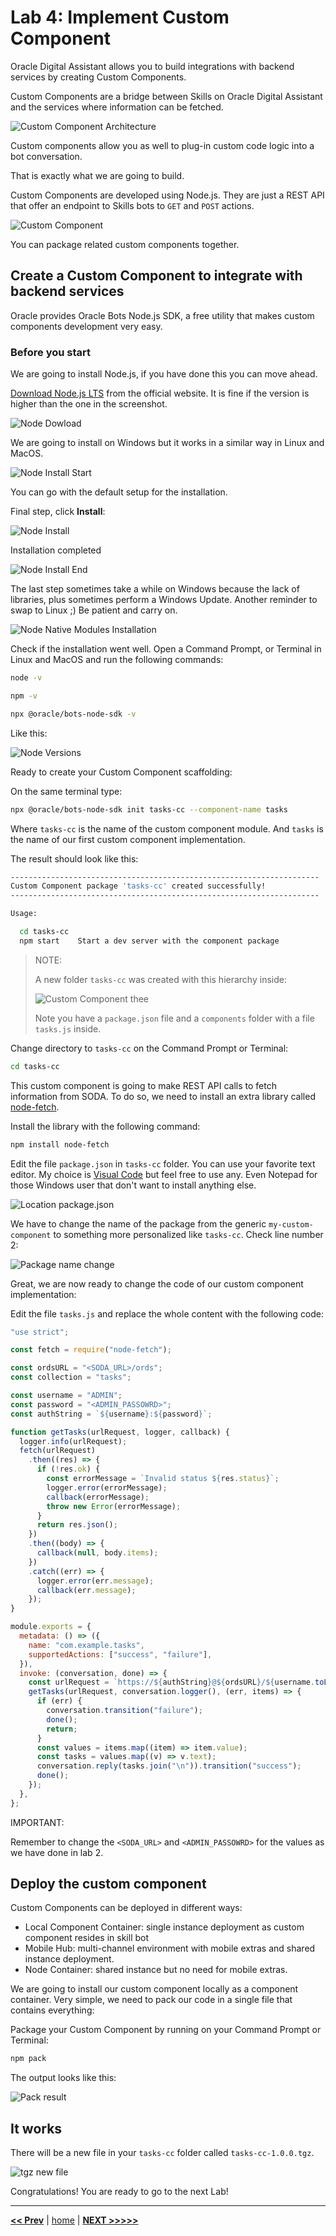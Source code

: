 # Lab 4: Implement Custom Component

Oracle Digital Assistant allows you to build integrations with backend services by creating Custom Components.

Custom Components are a bridge between Skills on Oracle Digital Assistant and the services where information can be fetched.

![Custom Component Architecture](../images/oda_cc_architecture.png)

Custom components allow you as well to plug-in custom code logic into a bot conversation.

That is exactly what we are going to build.

Custom Components are developed using Node.js. They are just a REST API that offer an endpoint to Skills bots to `GET` and `POST` actions.

![Custom Component](../images/oda_cc.png)

You can package related custom components together.

## Create a Custom Component to integrate with backend services

Oracle provides Oracle Bots Node.js SDK, a free utility that makes custom components development very easy.

### Before you start

We are going to install Node.js, if you have done this you can move ahead.

[Download Node.js LTS](https://nodejs.org/en/) from the official website. It is fine if the version is higher than the one in the screenshot.

![Node Dowload](../images/node_download.png)

We are going to install on Windows but it works in a similar way in Linux and MacOS.

![Node Install Start](../images/node_install_start.png)

You can go with the default setup for the installation.

Final step, click **Install**:

![Node Install](../images/node_install.png)

Installation completed

![Node Install End](../images/node_install_end.png)

The last step sometimes take a while on Windows because the lack of libraries, plus sometimes perform a Windows Update. Another reminder to swap to Linux ;) Be patient and carry on.

![Node Native Modules Installation](../images/node_native_module.png)

Check if the installation went well. Open a Command Prompt, or Terminal in Linux and MacOS and run the following commands:

```bash
node -v
```

```bash
npm -v
```

```bash
npx @oracle/bots-node-sdk -v
```

Like this:

![Node Versions](../images/node_versions.png)

Ready to create your Custom Component scaffolding:

On the same terminal type:

```bash
npx @oracle/bots-node-sdk init tasks-cc --component-name tasks
```

Where `tasks-cc` is the name of the custom component module. And `tasks` is the name of our first custom component implementation.

The result should look like this:

```bash
---------------------------------------------------------------------
Custom Component package 'tasks-cc' created successfully!
---------------------------------------------------------------------

Usage:

  cd tasks-cc
  npm start    Start a dev server with the component package
```

> NOTE:
>
> A new folder `tasks-cc` was created with this hierarchy inside:
>
> ![Custom Component thee](../images/node_tree.png)
>
> Note you have a `package.json` file and a `components` folder with a file `tasks.js` inside.

Change directory to `tasks-cc` on the Command Prompt or Terminal:

```bash
cd tasks-cc
```

This custom component is going to make REST API calls to fetch information from SODA. To do so, we need to install an extra library called [node-fetch](https://www.npmjs.com/package/node-fetch).

Install the library with the following command:

```bash
npm install node-fetch
```

Edit the file `package.json` in `tasks-cc` folder. You can use your favorite text editor. My choice is [Visual Code](https://code.visualstudio.com/) but feel free to use any. Even Notepad for those Windows user that don't want to install anything else.

![Location package.json](../images/node_package_json.png)

We have to change the name of the package from the generic `my-custom-component` to something more personalized like `tasks-cc`. Check line number 2:

![Package name change](../images/package_name_change.png)

Great, we are now ready to change the code of our custom component implementation:

Edit the file `tasks.js` and replace the whole content with the following code:

```javascript
"use strict";

const fetch = require("node-fetch");

const ordsURL = "<SODA_URL>/ords";
const collection = "tasks";

const username = "ADMIN";
const password = "<ADMIN_PASSOWRD>";
const authString = `${username}:${password}`;

function getTasks(urlRequest, logger, callback) {
  logger.info(urlRequest);
  fetch(urlRequest)
    .then((res) => {
      if (!res.ok) {
        const errorMessage = `Invalid status ${res.status}`;
        logger.error(errorMessage);
        callback(errorMessage);
        throw new Error(errorMessage);
      }
      return res.json();
    })
    .then((body) => {
      callback(null, body.items);
    })
    .catch((err) => {
      logger.error(err.message);
      callback(err.message);
    });
}

module.exports = {
  metadata: () => ({
    name: "com.example.tasks",
    supportedActions: ["success", "failure"],
  }),
  invoke: (conversation, done) => {
    const urlRequest = `https://${authString}@${ordsURL}/${username.toLowerCase()}/soda/latest/${collection}`;
    getTasks(urlRequest, conversation.logger(), (err, items) => {
      if (err) {
        conversation.transition("failure");
        done();
        return;
      }
      const values = items.map((item) => item.value);
      const tasks = values.map((v) => v.text);
      conversation.reply(tasks.join("\n")).transition("success");
      done();
    });
  },
};
```

IMPORTANT:

Remember to change the `<SODA_URL>` and `<ADMIN_PASSOWRD>` for the values as we have done in lab 2.

## Deploy the custom component

Custom Components can be deployed in different ways:

- Local Component Container: single instance deployment as custom component resides in skill bot
- Mobile Hub: multi-channel environment with mobile extras and shared instance deployment.
- Node Container: shared instance but no need for mobile extras.

We are going to install our custom component locally as a component container. Very simple, we need to pack our code in a single file that contains everything:

Package your Custom Component by running on your Command Prompt or Terminal:

```bash
npm pack
```

The output looks like this:

![Pack result](../images/node_result.png)

## It works

There will be a new file in your `tasks-cc` folder called `tasks-cc-1.0.0.tgz`.

![tgz new file](../images/node_tgz_file.png)

Congratulations! You are ready to go to the next Lab!

---

[**<< Prev**](../lab3/README.md) | [home](../README.md) | [**NEXT >>>>>**](../lab5/README.md)
